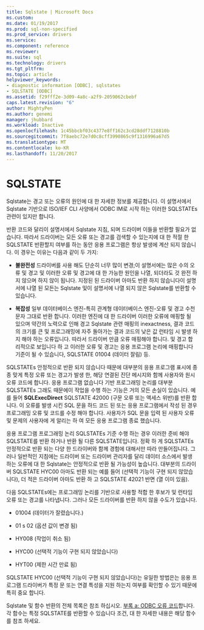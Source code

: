 ```yaml
---
title: Sqlstate | Microsoft Docs
ms.custom: 
ms.date: 01/19/2017
ms.prod: sql-non-specified
ms.prod_service: drivers
ms.service: 
ms.component: reference
ms.reviewer: 
ms.suite: sql
ms.technology: drivers
ms.tgt_pltfrm: 
ms.topic: article
helpviewer_keywords:
- diagnostic information [ODBC], sqlstates
- SQLSTATE [ODBC]
ms.assetid: f29fff2e-3d09-4a8c-a2f9-2059062cbebf
caps.latest.revision: "6"
author: MightyPen
ms.author: genemi
manager: jhubbard
ms.workload: Inactive
ms.openlocfilehash: 1c45bbcbf03c4377e8ff162c3cd28ddf7128810b
ms.sourcegitcommit: 7f8aebc72e7d0c8cff3990865c9f1316996a67d5
ms.translationtype: MT
ms.contentlocale: ko-KR
ms.lasthandoff: 11/20/2017
---
```

# <a name="sqlstates"></a>SQLSTATE
Sqlstate는 경고 또는 오류의 원인에 대 한 자세한 정보를 제공합니다. 이 설명서에서 Sqlstate 기반으로 ISO/IEF CLI 사양에서 ODBC IM로 시작 하는 이러한 SQLSTATEs 관련이 있지만 합니다.  
  
 반환 코드와 달리이 설명서에서 Sqlstate 지침, 되며 드라이버 이들을 반환할 필요가 없습니다. 따라서 드라이버는 모든 오류 또는 경고를 검색할 수 있는지에 대 한 적절 한 SQLSTATE 반환할지 여부를 하는 동안 응용 프로그램은 항상 발생에 계산 되지 않습니다. 이 경우는 이유는 다음과 같이 두 가지:  
  
-   **불완전성** 드라이버를 사용 해도 단순히 너무 많이 변경;이 설명서에는 많은 수의 오류 및 경고 및 이러한 오류 및 경고에 대 한 가능한 원인을 나열, 되더라도 것 완전 하지 않으며 하지 않이 됩니다. 지정된 된 드라이버 아마도 반환 하지 않습니다이 설명서에 나열 된 모든는 Sqlstate 및이 설명서에 나열 되지 않은 Sqlstate를 반환할 수 있습니다.  
  
-   **복잡성** 일부 데이터베이스 엔진-특히 관계형 데이터베이스 엔진-오류 및 경고 수천 문자 그대로 반환 합니다. 이러한 엔진에 대 한 드라이버 이러한 오류에 매핑할 될 있으며 약간의 노력으로 인해 경고 Sqlstate 관련 매핑의 inexactness, 결과 코드의 크기를 큰 및 프로그래밍에 자주 돌아가는 결과 코드의 낮은 값 런타임 시 발생 하지 해야 하는 오류입니다. 따라서 드라이버 만큼 오류 매핑해야 합니다. 및 경고 합리적으로 보입니다 하 고 이러한 오류 및 경고는 응용 프로그램 논리에 매핑합니다 기준이 될 수 있습니다, SQLSTATE 01004 (데이터 잘림) 등.  
  
 SQLSTATEs 안정적으로 반환 되지 않습니다 때문에 대부분의 응용 프로그램 표시에 종종 맞게 특정 오류 또는 경고가 발생 한, 해당 연결된 진단 메시지와 함께 사용자와 원시 오류 코드에 합니다. 응용 프로그램 없습니다 기반 프로그래밍 논리를 대부분 SQLSTATEs 그래도 때문에이 작업을 수행 하는 기능은 거의 모든 손실이 있습니다. 예를 들어 **SQLExecDirect** SQLSTATE 42000 (구문 오류 또는 액세스 위반)를 반환 합니다. 이 오류를 발생 시킨 SQL 문을 하드 코드 된 또는 응용 프로그램에서 작성 된 경우 프로그래밍 오류 및 코드를 수정 해야 합니다. 사용자가 SQL 문을 입력 된 사용자 오류 및 문제의 사용자에 게 알리는 하 여 모든 응용 프로그램 종료 했습니다.  
  
 응용 프로그램 프로그래밍 논리 SQLSTATEs 기준 수행 하는 경우 이러한 준비 해야 SQLSTATE를 반환 하거나 반환 될 다른 SQLSTATE입니다. 정확 하 게 SQLSTATEs 안정적으로 반환 되는 다양 한 드라이버와 함께 경험에 대해서만 따라 만들어집니다. 그러나 일반적인 지침에는 드라이버 또는 드라이버 관리자를 달리 데이터 소스에서 발생 하는 오류에 대 한 Sqlstate는 안정적으로 반환 될 가능성이 높습니다. 대부분의 드라이버 SQLSTATE HYC00 아마도 반환 되는 예를 들어 (선택적 기능이 구현 되지 않았습니다), 더 적은 드라이버 아마도 반환 하 고 SQLSTATE 42021 반면 (열 이미 있음).  
  
 다음 SQLSTATEs에는 프로그래밍 논리를 기반으로 사용할 적합 한 후보가 및 런타임 오류 또는 경고를 나타냅니다. 그러나 모든 드라이버를 반환 하지 않을 수도가 있습니다.  
  
-   01004 (데이터가 잘렸습니다.)  
  
-   01 s 02 (옵션 값이 변경 됨)  
  
-   HY008 (작업이 취소 됨)  
  
-   HYC00 (선택적 기능이 구현 되지 않았습니다)  
  
-   HYT00 (제한 시간 만료 됨)  
  
 SQLSTATE HYC00 (선택적 기능이 구현 되지 않았습니다)는 유일한 방법은는 응용 프로그램 드라이버가 특정 문 또는 연결 특성을 지원 하는지 여부를 확인할 수 있기 때문에 특히 중요 합니다.  
  
 Sqlstate 및 함수 반환의 전체 목록은 참조 하십시오. [부록 a: ODBC 오류 코드](../../../odbc/reference/appendixes/appendix-a-odbc-error-codes.md)합니다. 각 함수는 특정 SQLSTATE를 반환할 수 있습니다 조건, 대 한 자세한 내용은 해당 함수를 참조 하세요.
